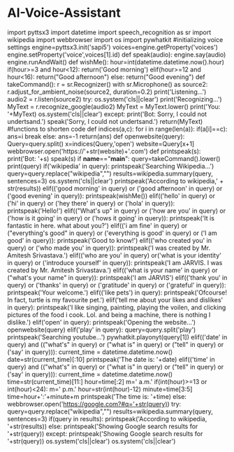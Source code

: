 # AI-Voice-Assistant
import pyttsx3
import datetime
import speech_recognition as sr 
import wikipedia
import webbrowser
import os
import pywhatkit
#initializing voice settings
engine=pyttsx3.init('sapi5')
voices=engine.getProperty('voices')
engine.setProperty('voice',voices[1].id)
def speak(audio):
     engine.say(audio)
     engine.runAndWait()
def wishMe():
     hour=int(datetime.datetime.now().hour)
     if(hour>=3 and hour<12):
         return('Good morning')
     elif(hour>=12 and hour<16):
         return("Good afternoon")
     else:
         return("Good evening")
def takeCommand():
      r = sr.Recognizer()
      with sr.Microphone() as source2:
          r.adjust_for_ambient_noise(source2, duration=0.2)
          print('Listening...')
          audio2 = r.listen(source2)
          try:
             os.system('cls||clear')
             print('Recognizing...')
             MyText = r.recognize_google(audio2) 
             MyText = MyText.lower()
             print('You: '+MyText)
             os.system('cls||clear')
          except:
              print('Bot: Sorry, I could not undertsand.')
              speak('Sorry, I could not undertsand.')
      return(MyText)
#functions to shorten code
def indices(a,c):
     for i in range(len(a)):
         if(a[i]==c):
              ans=i
              break
         else:
             ans=-1
     return(ans)
def openwebsite(query):
      Query=query.split()
      x=indices(Query,'open')
      website=Query[x+1]
      webbrowser.open('https://'+str(website)+'.com')
def printspeak(s):
      print('Bot: '+s)
      speak(s)
if __name__=="__main__":
     query=takeCommand().lower()
     print(query)
     if('wikipedia' in query):
          printspeak('Searching Wikipedia...')
          query=query.replace("wikipedia","")
          results=wikipedia.summary(query, sentences=3)
          os.system('cls||clear')
          printspeak('According to wikipedia,' + str(results))
     elif(('good morning' in query) or ('good afternoon' in query) or ('good evening' in query)):
          printspeak(wishMe())
     elif(('hello' in query) or ('hi' in query) or ('hey there' in query) or ('hola' in query)):
         printspeak('Hello!')
     elif(("What's up" in query) or ('how are you' in query) or ('how is it going' in query) or ('hows it going' in query)):
          printspeak('It is fantastic in here. what about you?')
     elif(('i am fine' in query) or ("everything's good" in query) or ('everything is good' in query) or ('I am good' in query)):
         printspeak('Good to know!')
     elif(('who created you' in query) or ('who made you' in query)):
         printspeak('I was created by Mr. Amitesh Srivastava.')
     elif(('who are you' in query) or('what is your identity' in query) or ('introduce yourself' in query)):
         printspeak('I am JARVIS. I was created by Mr. Amitesh Srivastava.')
     elif(('what is your name' in query) or ("what's your name" in query)):
         printspeak('I am JARVIS')
     elif(('thank you' in query) or ('thanks' in query) or ('gratitude' in query) or ('grateful' in query)):
         printspeak('Your welcome.')
     elif(('like pets') in query):
          printspeak('Ofcourse! In fact, turtle is my favourite pet.')
     elif('tell me about your likes and dislikes' in query):
          printspeak('I like singing, painting, playing the voilen, and clicking pictures of the food i cook. Lol. and being a machine, there is nothing I dislike.')
     elif('open' in query):
          printspeak('Opening the website...')
          openwebsite(query)
     elif('play' in query):
          query=query.split('play')
          printspeak('Searching youtube...')
          pywhatkit.playonyt(query[1])
     elif(('date' in query) and (("what's" in query) or ("what is" in query) or ("tell" in query) or ('say' in query))):
          current_time = datetime.datetime.now()
          date=str(current_time)[:10]
          printspeak('The date is: '+date)
     elif(('time' in query) and (("what's" in query) or ("what is" in query) or ("tell" in query) or ('say' in query))):
          current_time = datetime.datetime.now()
          time=str(current_time)[11:]
          hour=time[:2]
          m=' a.m.'
          if(int(hour)>=13 or int(hour)<24):
              m=' p.m.'
              hour=str(int(hour)-12)
              minute=time[3:5]
              time=hour+':'+minute+m
              printspeak('The time is: '+time)
          else:
              webbrowser.open('https://google.com?#q='+str(query))
              try:
                 query=query.replace("wikipedia","")
                 results=wikipedia.summary(query, sentences=3)
                 if(query in results):
                     printspeak('According to wikipedia, '+str(results))
                 else:
                     printspeak('Showing Google search results for '+str(query))
              except:
                     printspeak('Showing Google search results for '+str(query))
     os.system('cls||clear')
os.system('cls||clear')
